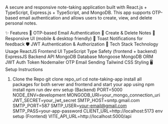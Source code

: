 A secure and responsive note-taking application built with React.js + TypeScript, Express.js + TypeScript, and MongoDB. This app supports OTP-based email authentication and allows users to create, view, and delete personal notes.

✨ Features
📧 OTP-based Email Authentication
🧾 Create & Delete Notes
📱 Responsive UI (mobile & desktop friendly)
💬 Toast Notifications for feedback
🛡️ JWT Authentication & Authorization
🚀 Tech Stack
Technology	Usage
ReactJS	Frontend UI
TypeScript	Type Safety (frontend + backend)
ExpressJS	Backend API
MongoDB	Database
Mongoose	MongoDB ORM
JWT	Auth Token
Nodemailer	OTP Email Sending
Tailwind CSS	Styling
🖥️ Setup Instructions
1. Clone the Repo
git clone repo_url
cd note-taking-app
install all packages for both server and frontend and start your app using
npm install
npm run dev
env setup (Backend)
PORT=5000
NODE_ENV=development
MONGODB_URI=your_mongo_connection_uri
JWT_SECRET=your_jwt_secret
SMTP_HOST=smtp.gmail.com
SMTP_PORT=587
SMTP_USER=your-email@gmail.com
SMTP_PASS=your-app-password
CLIENT_URL=http://localhost:5173
env setup (Frontend)
VITE_API_URL=http://localhost:5000/api
